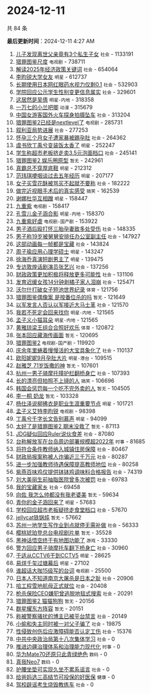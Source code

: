 # 2024-12-11

共 84 条


<!-- BEGIN -->

**最后更新时间**：2024-12-11 4:27 AM
1. [儿子发现离世父亲竟有3个私生子女](https://m.weibo.cn/search?containerid=100103type%3D1%26t%3D10%26q%3D%23%E5%84%BF%E5%AD%90%E5%8F%91%E7%8E%B0%E7%A6%BB%E4%B8%96%E7%88%B6%E4%BA%B2%E7%AB%9F%E6%9C%893%E4%B8%AA%E7%A7%81%E7%94%9F%E5%AD%90%E5%A5%B3%23&stream_entry_id=31&isnewpage=1&extparam=seat%3D1%26stream_entry_id%3D31%26flag%3D1%26filter_type%3Drealtimehot%26realpos%3D1%26c_type%3D31%26lcate%3D5001%26band_rank%3D1%26cate%3D5001%26dgr%3D0%26pos%3D0%26q%3D%2523%25E5%2584%25BF%25E5%25AD%2590%25E5%258F%2591%25E7%258E%25B0%25E7%25A6%25BB%25E4%25B8%2596%25E7%2588%25B6%25E4%25BA%25B2%25E7%25AB%259F%25E6%259C%25893%25E4%25B8%25AA%25E7%25A7%2581%25E7%2594%259F%25E5%25AD%2590%25E5%25A5%25B3%2523%26display_time%3D1733848398%26pre_seqid%3D17338483987390187659) `社会` - 1133191
2. [猎罪图鉴尺度](https://m.weibo.cn/search?containerid=100103type%3D1%26t%3D10%26q%3D%E7%8C%8E%E7%BD%AA%E5%9B%BE%E9%89%B4%E5%B0%BA%E5%BA%A6&stream_entry_id=31&isnewpage=1&extparam=seat%3D1%26stream_entry_id%3D31%26flag%3D2%26filter_type%3Drealtimehot%26realpos%3D2%26c_type%3D31%26lcate%3D5001%26band_rank%3D2%26cate%3D5001%26dgr%3D0%26pos%3D1%26q%3D%25E7%258C%258E%25E7%25BD%25AA%25E5%259B%25BE%25E9%2589%25B4%25E5%25B0%25BA%25E5%25BA%25A6%26display_time%3D1733848398%26pre_seqid%3D17338483987390187659) `电视剧` - 738711
3. [解读2025年经济政策关键词](https://m.weibo.cn/search?containerid=100103type%3D1%26t%3D10%26q%3D%23%E8%A7%A3%E8%AF%BB2025%E5%B9%B4%E7%BB%8F%E6%B5%8E%E6%94%BF%E7%AD%96%E5%85%B3%E9%94%AE%E8%AF%8D%23&stream_entry_id=31&isnewpage=1&extparam=seat%3D1%26stream_entry_id%3D31%26flag%3D0%26filter_type%3Drealtimehot%26realpos%3D3%26c_type%3D31%26lcate%3D5001%26band_rank%3D3%26cate%3D5001%26dgr%3D0%26pos%3D2%26q%3D%2523%25E8%25A7%25A3%25E8%25AF%25BB2025%25E5%25B9%25B4%25E7%25BB%258F%25E6%25B5%258E%25E6%2594%25BF%25E7%25AD%2596%25E5%2585%25B3%25E9%2594%25AE%25E8%25AF%258D%2523%26display_time%3D1733848398%26pre_seqid%3D17338483987390187659) `社会` - 654064
4. [李昀锐大学女友](https://m.weibo.cn/search?containerid=100103type%3D1%26t%3D10%26q%3D%23%E6%9D%8E%E6%98%80%E9%94%90%E5%A4%A7%E5%AD%A6%E5%A5%B3%E5%8F%8B%23&stream_entry_id=31&isnewpage=1&extparam=seat%3D1%26stream_entry_id%3D31%26flag%3D2%26filter_type%3Drealtimehot%26realpos%3D4%26c_type%3D31%26lcate%3D5001%26band_rank%3D4%26cate%3D5001%26dgr%3D0%26pos%3D3%26q%3D%2523%25E6%259D%258E%25E6%2598%2580%25E9%2594%2590%25E5%25A4%25A7%25E5%25AD%25A6%25E5%25A5%25B3%25E5%258F%258B%2523%26display_time%3D1733848398%26pre_seqid%3D17338483987390187659) `明星` - 612737
5. [长期使用日本网红眼药水视力仅剩0.1](https://m.weibo.cn/search?containerid=100103type%3D1%26t%3D10%26q%3D%23%E9%95%BF%E6%9C%9F%E4%BD%BF%E7%94%A8%E6%97%A5%E6%9C%AC%E7%BD%91%E7%BA%A2%E7%9C%BC%E8%8D%AF%E6%B0%B4%E8%A7%86%E5%8A%9B%E4%BB%85%E5%89%A90.1%23&stream_entry_id=31&isnewpage=1&extparam=seat%3D1%26stream_entry_id%3D31%26flag%3D0%26filter_type%3Drealtimehot%26realpos%3D5%26c_type%3D31%26lcate%3D5001%26band_rank%3D5%26cate%3D5001%26dgr%3D0%26pos%3D4%26q%3D%2523%25E9%2595%25BF%25E6%259C%259F%25E4%25BD%25BF%25E7%2594%25A8%25E6%2597%25A5%25E6%259C%25AC%25E7%25BD%2591%25E7%25BA%25A2%25E7%259C%25BC%25E8%258D%25AF%25E6%25B0%25B4%25E8%25A7%2586%25E5%258A%259B%25E4%25BB%2585%25E5%2589%25A90.1%2523%26display_time%3D1733848398%26pre_seqid%3D17338483987390187659) `社会` - 532903
6. [学院回应公示学生性别变更信息属实](https://m.weibo.cn/search?containerid=100103type%3D1%26t%3D10%26q%3D%23%E5%AD%A6%E9%99%A2%E5%9B%9E%E5%BA%94%E5%85%AC%E7%A4%BA%E5%AD%A6%E7%94%9F%E6%80%A7%E5%88%AB%E5%8F%98%E6%9B%B4%E4%BF%A1%E6%81%AF%E5%B1%9E%E5%AE%9E%23&stream_entry_id=31&isnewpage=1&extparam=seat%3D1%26stream_entry_id%3D31%26flag%3D1%26filter_type%3Drealtimehot%26realpos%3D6%26c_type%3D31%26lcate%3D5001%26band_rank%3D6%26cate%3D5001%26dgr%3D0%26pos%3D5%26q%3D%2523%25E5%25AD%25A6%25E9%2599%25A2%25E5%259B%259E%25E5%25BA%2594%25E5%2585%25AC%25E7%25A4%25BA%25E5%25AD%25A6%25E7%2594%259F%25E6%2580%25A7%25E5%2588%25AB%25E5%258F%2598%25E6%259B%25B4%25E4%25BF%25A1%25E6%2581%25AF%25E5%25B1%259E%25E5%25AE%259E%2523%26display_time%3D1733848398%26pre_seqid%3D17338483987390187659) `社会` - 329601
7. [这居然是吴倩](https://m.weibo.cn/search?containerid=100103type%3D1%26t%3D10%26q%3D%E8%BF%99%E5%B1%85%E7%84%B6%E6%98%AF%E5%90%B4%E5%80%A9&stream_entry_id=31&isnewpage=1&extparam=seat%3D1%26stream_entry_id%3D31%26flag%3D2%26filter_type%3Drealtimehot%26realpos%3D7%26c_type%3D31%26lcate%3D5001%26band_rank%3D7%26cate%3D5001%26dgr%3D0%26pos%3D6%26q%3D%25E8%25BF%2599%25E5%25B1%2585%25E7%2584%25B6%25E6%2598%25AF%25E5%2590%25B4%25E5%2580%25A9%26display_time%3D1733848398%26pre_seqid%3D17338483987390187659) `明星-内地` - 318358
8. [一万七的小兰吧唧](https://m.weibo.cn/search?containerid=100103type%3D1%26t%3D10%26q%3D%E4%B8%80%E4%B8%87%E4%B8%83%E7%9A%84%E5%B0%8F%E5%85%B0%E5%90%A7%E5%94%A7&stream_entry_id=31&isnewpage=1&extparam=seat%3D1%26stream_entry_id%3D31%26flag%3D0%26filter_type%3Drealtimehot%26realpos%3D8%26c_type%3D31%26lcate%3D5001%26band_rank%3D8%26cate%3D5001%26dgr%3D0%26pos%3D7%26q%3D%25E4%25B8%2580%25E4%25B8%2587%25E4%25B8%2583%25E7%259A%2584%25E5%25B0%258F%25E5%2585%25B0%25E5%2590%25A7%25E5%2594%25A7%26display_time%3D1733848398%26pre_seqid%3D17338483987390187659) `动漫` - 315679
9. [中国女游客国外火车探身拍摄坠车](https://m.weibo.cn/search?containerid=100103type%3D1%26t%3D10%26q%3D%23%E4%B8%AD%E5%9B%BD%E5%A5%B3%E6%B8%B8%E5%AE%A2%E5%9B%BD%E5%A4%96%E7%81%AB%E8%BD%A6%E6%8E%A2%E8%BA%AB%E6%8B%8D%E6%91%84%E5%9D%A0%E8%BD%A6%23&stream_entry_id=31&isnewpage=1&extparam=seat%3D1%26stream_entry_id%3D31%26flag%3D1%26filter_type%3Drealtimehot%26realpos%3D12%26c_type%3D31%26lcate%3D5001%26band_rank%3D12%26cate%3D5001%26dgr%3D0%26pos%3D11%26q%3D%2523%25E4%25B8%25AD%25E5%259B%25BD%25E5%25A5%25B3%25E6%25B8%25B8%25E5%25AE%25A2%25E5%259B%25BD%25E5%25A4%2596%25E7%2581%25AB%25E8%25BD%25A6%25E6%258E%25A2%25E8%25BA%25AB%25E6%258B%258D%25E6%2591%2584%25E5%259D%25A0%25E8%25BD%25A6%2523%26display_time%3D1733848398%26pre_seqid%3D17338483987390187659) `社会` - 313204
10. [猎罪图鉴2已经是nextlevel了](https://m.weibo.cn/search?containerid=100103type%3D1%26t%3D10%26q%3D%23%E7%8C%8E%E7%BD%AA%E5%9B%BE%E9%89%B42%E5%B7%B2%E7%BB%8F%E6%98%AFnextlevel%E4%BA%86%23&stream_entry_id=31&isnewpage=1&extparam=seat%3D1%26stream_entry_id%3D31%26flag%3D0%26filter_type%3Drealtimehot%26realpos%3D9%26c_type%3D31%26lcate%3D5001%26band_rank%3D9%26cate%3D5001%26dgr%3D0%26pos%3D8%26q%3D%2523%25E7%258C%258E%25E7%25BD%25AA%25E5%259B%25BE%25E9%2589%25B42%25E5%25B7%25B2%25E7%25BB%258F%25E6%2598%25AFnextlevel%25E4%25BA%2586%2523%26display_time%3D1733848398%26pre_seqid%3D17338483987390187659) `电视剧` - 285731
11. [叙利亚局势进展](https://m.weibo.cn/search?containerid=100103type%3D1%26t%3D10%26q%3D%23%E5%8F%99%E5%88%A9%E4%BA%9A%E5%B1%80%E5%8A%BF%E8%BF%9B%E5%B1%95%23&stream_entry_id=31&isnewpage=1&extparam=seat%3D1%26stream_entry_id%3D31%26flag%3D0%26filter_type%3Drealtimehot%26realpos%3D10%26c_type%3D31%26lcate%3D5001%26band_rank%3D10%26cate%3D5001%26dgr%3D0%26pos%3D9%26q%3D%2523%25E5%258F%2599%25E5%2588%25A9%25E4%25BA%259A%25E5%25B1%2580%25E5%258A%25BF%25E8%25BF%259B%25E5%25B1%2595%2523%26display_time%3D1733848398%26pre_seqid%3D17338483987390187659) `社会` - 277253
12. [怀孕三个月女子遭家暴被踢孕肚](https://m.weibo.cn/search?containerid=100103type%3D1%26t%3D10%26q%3D%23%E6%80%80%E5%AD%95%E4%B8%89%E4%B8%AA%E6%9C%88%E5%A5%B3%E5%AD%90%E9%81%AD%E5%AE%B6%E6%9A%B4%E8%A2%AB%E8%B8%A2%E5%AD%95%E8%82%9A%23&stream_entry_id=31&isnewpage=1&extparam=seat%3D1%26stream_entry_id%3D31%26flag%3D2%26filter_type%3Drealtimehot%26realpos%3D11%26c_type%3D31%26lcate%3D5001%26band_rank%3D11%26cate%3D5001%26dgr%3D0%26pos%3D10%26q%3D%2523%25E6%2580%2580%25E5%25AD%2595%25E4%25B8%2589%25E4%25B8%25AA%25E6%259C%2588%25E5%25A5%25B3%25E5%25AD%2590%25E9%2581%25AD%25E5%25AE%25B6%25E6%259A%25B4%25E8%25A2%25AB%25E8%25B8%25A2%25E5%25AD%2595%25E8%2582%259A%2523%26display_time%3D1733848398%26pre_seqid%3D17338483987390187659) `社会` - 264362
13. [虞书欣丁禹兮变装饭太香了](https://m.weibo.cn/search?containerid=100103type%3D1%26t%3D10%26q%3D%E8%99%9E%E4%B9%A6%E6%AC%A3%E4%B8%81%E7%A6%B9%E5%85%AE%E5%8F%98%E8%A3%85%E9%A5%AD%E5%A4%AA%E9%A6%99%E4%BA%86&stream_entry_id=31&isnewpage=1&extparam=seat%3D1%26stream_entry_id%3D31%26flag%3D1%26filter_type%3Drealtimehot%26realpos%3D13%26c_type%3D31%26lcate%3D5001%26band_rank%3D13%26cate%3D5001%26dgr%3D0%26pos%3D12%26q%3D%25E8%2599%259E%25E4%25B9%25A6%25E6%25AC%25A3%25E4%25B8%2581%25E7%25A6%25B9%25E5%2585%25AE%25E5%258F%2598%25E8%25A3%2585%25E9%25A5%25AD%25E5%25A4%25AA%25E9%25A6%2599%25E4%25BA%2586%26display_time%3D1733848398%26pre_seqid%3D17338483987390187659) `明星` - 252247
14. [学生称超市老板挤走卖3.5元泡面档口](https://m.weibo.cn/search?containerid=100103type%3D1%26t%3D10%26q%3D%23%E5%AD%A6%E7%94%9F%E7%A7%B0%E8%B6%85%E5%B8%82%E8%80%81%E6%9D%BF%E6%8C%A4%E8%B5%B0%E5%8D%963.5%E5%85%83%E6%B3%A1%E9%9D%A2%E6%A1%A3%E5%8F%A3%23&stream_entry_id=31&isnewpage=1&extparam=seat%3D1%26stream_entry_id%3D31%26flag%3D1%26filter_type%3Drealtimehot%26realpos%3D17%26c_type%3D31%26lcate%3D5001%26band_rank%3D17%26cate%3D5001%26dgr%3D0%26pos%3D16%26q%3D%2523%25E5%25AD%25A6%25E7%2594%259F%25E7%25A7%25B0%25E8%25B6%2585%25E5%25B8%2582%25E8%2580%2581%25E6%259D%25BF%25E6%258C%25A4%25E8%25B5%25B0%25E5%258D%25963.5%25E5%2585%2583%25E6%25B3%25A1%25E9%259D%25A2%25E6%25A1%25A3%25E5%258F%25A3%2523%26display_time%3D1733848398%26pre_seqid%3D17338483987390187659) `社会` - 245141
15. [猎罪图鉴2 娱乐圈原型](https://m.weibo.cn/search?containerid=100103type%3D1%26t%3D10%26q%3D%E7%8C%8E%E7%BD%AA%E5%9B%BE%E9%89%B42+%E5%A8%B1%E4%B9%90%E5%9C%88%E5%8E%9F%E5%9E%8B&stream_entry_id=31&isnewpage=1&extparam=seat%3D1%26stream_entry_id%3D31%26flag%3D0%26filter_type%3Drealtimehot%26realpos%3D14%26c_type%3D31%26lcate%3D5001%26band_rank%3D14%26cate%3D5001%26dgr%3D0%26pos%3D13%26q%3D%25E7%258C%258E%25E7%25BD%25AA%25E5%259B%25BE%25E9%2589%25B42%2520%25E5%25A8%25B1%25E4%25B9%2590%25E5%259C%2588%25E5%258E%259F%25E5%259E%258B%26display_time%3D1733848398%26pre_seqid%3D17338483987390187659) `暂无` - 242961
16. [真霸总不穿厚底鞋](https://m.weibo.cn/search?containerid=100103type%3D1%26t%3D10%26q%3D%E7%9C%9F%E9%9C%B8%E6%80%BB%E4%B8%8D%E7%A9%BF%E5%8E%9A%E5%BA%95%E9%9E%8B&stream_entry_id=31&isnewpage=1&extparam=seat%3D1%26stream_entry_id%3D31%26flag%3D1%26filter_type%3Drealtimehot%26realpos%3D19%26c_type%3D31%26lcate%3D5001%26band_rank%3D19%26cate%3D5001%26dgr%3D0%26pos%3D18%26q%3D%25E7%259C%259F%25E9%259C%25B8%25E6%2580%25BB%25E4%25B8%258D%25E7%25A9%25BF%25E5%258E%259A%25E5%25BA%2595%25E9%259E%258B%26display_time%3D1733848398%26pre_seqid%3D17338483987390187659) `明星` - 212312
17. [范玮琪哽咽谈过去五年经历](https://m.weibo.cn/search?containerid=100103type%3D1%26t%3D10%26q%3D%23%E8%8C%83%E7%8E%AE%E7%90%AA%E5%93%BD%E5%92%BD%E8%B0%88%E8%BF%87%E5%8E%BB%E4%BA%94%E5%B9%B4%E7%BB%8F%E5%8E%86%23&stream_entry_id=31&isnewpage=1&extparam=seat%3D1%26stream_entry_id%3D31%26flag%3D0%26filter_type%3Drealtimehot%26realpos%3D15%26c_type%3D31%26lcate%3D5001%26band_rank%3D15%26cate%3D5001%26dgr%3D0%26pos%3D14%26q%3D%2523%25E8%258C%2583%25E7%258E%25AE%25E7%2590%25AA%25E5%2593%25BD%25E5%2592%25BD%25E8%25B0%2588%25E8%25BF%2587%25E5%258E%25BB%25E4%25BA%2594%25E5%25B9%25B4%25E7%25BB%258F%25E5%258E%2586%2523%26display_time%3D1733848398%26pre_seqid%3D17338483987390187659) `明星` - 207177
18. [女子买雪花酥被骂买不起就不要称](https://m.weibo.cn/search?containerid=100103type%3D1%26t%3D10%26q%3D%23%E5%A5%B3%E5%AD%90%E4%B9%B0%E9%9B%AA%E8%8A%B1%E9%85%A5%E8%A2%AB%E9%AA%82%E4%B9%B0%E4%B8%8D%E8%B5%B7%E5%B0%B1%E4%B8%8D%E8%A6%81%E7%A7%B0%23&stream_entry_id=31&isnewpage=1&extparam=seat%3D1%26stream_entry_id%3D31%26flag%3D0%26filter_type%3Drealtimehot%26realpos%3D16%26c_type%3D31%26lcate%3D5001%26band_rank%3D16%26cate%3D5001%26dgr%3D0%26pos%3D15%26q%3D%2523%25E5%25A5%25B3%25E5%25AD%2590%25E4%25B9%25B0%25E9%259B%25AA%25E8%258A%25B1%25E9%2585%25A5%25E8%25A2%25AB%25E9%25AA%2582%25E4%25B9%25B0%25E4%25B8%258D%25E8%25B5%25B7%25E5%25B0%25B1%25E4%25B8%258D%25E8%25A6%2581%25E7%25A7%25B0%2523%26display_time%3D1733848398%26pre_seqid%3D17338483987390187659) `社会` - 182222
19. [做完近视眼手术后的真实感受](https://m.weibo.cn/search?containerid=100103type%3D1%26t%3D10%26q%3D%23%E5%81%9A%E5%AE%8C%E8%BF%91%E8%A7%86%E7%9C%BC%E6%89%8B%E6%9C%AF%E5%90%8E%E7%9A%84%E7%9C%9F%E5%AE%9E%E6%84%9F%E5%8F%97%23&stream_entry_id=31&isnewpage=1&extparam=seat%3D1%26stream_entry_id%3D31%26flag%3D0%26filter_type%3Drealtimehot%26realpos%3D18%26c_type%3D31%26lcate%3D5001%26band_rank%3D18%26cate%3D5001%26dgr%3D0%26pos%3D17%26q%3D%2523%25E5%2581%259A%25E5%25AE%258C%25E8%25BF%2591%25E8%25A7%2586%25E7%259C%25BC%25E6%2589%258B%25E6%259C%25AF%25E5%2590%258E%25E7%259A%2584%25E7%259C%259F%25E5%25AE%259E%25E6%2584%259F%25E5%258F%2597%2523%26display_time%3D1733848398%26pre_seqid%3D17338483987390187659) `搞笑` - 162539
20. [谢娜杜华互相蹭](https://m.weibo.cn/search?containerid=100103type%3D1%26t%3D10%26q%3D%23%E8%B0%A2%E5%A8%9C%E6%9D%9C%E5%8D%8E%E4%BA%92%E7%9B%B8%E8%B9%AD%23&stream_entry_id=31&isnewpage=1&extparam=seat%3D1%26stream_entry_id%3D31%26flag%3D1%26filter_type%3Drealtimehot%26realpos%3D20%26c_type%3D31%26lcate%3D5001%26band_rank%3D20%26cate%3D5001%26dgr%3D0%26pos%3D19%26q%3D%2523%25E8%25B0%25A2%25E5%25A8%259C%25E6%259D%259C%25E5%258D%258E%25E4%25BA%2592%25E7%259B%25B8%25E8%25B9%25AD%2523%26display_time%3D1733848398%26pre_seqid%3D17338483987390187659) `明星` - 158447
21. [九重紫](https://m.weibo.cn/search?containerid=100103type%3D1%26t%3D10%26q%3D%E4%B9%9D%E9%87%8D%E7%B4%AB&stream_entry_id=31&isnewpage=1&extparam=seat%3D1%26stream_entry_id%3D31%26flag%3D0%26filter_type%3Drealtimehot%26realpos%3D21%26c_type%3D31%26lcate%3D5001%26band_rank%3D21%26cate%3D5001%26dgr%3D0%26pos%3D20%26q%3D%25E4%25B9%259D%25E9%2587%258D%25E7%25B4%25AB%26display_time%3D1733848398%26pre_seqid%3D17338483987390187659) `电视剧` - 158417
22. [孔雪儿金子涵合影](https://m.weibo.cn/search?containerid=100103type%3D1%26t%3D10%26q%3D%23%E5%AD%94%E9%9B%AA%E5%84%BF%E9%87%91%E5%AD%90%E6%B6%B5%E5%90%88%E5%BD%B1%23&stream_entry_id=31&isnewpage=1&extparam=seat%3D1%26stream_entry_id%3D31%26flag%3D0%26filter_type%3Drealtimehot%26realpos%3D22%26c_type%3D31%26lcate%3D5001%26band_rank%3D22%26cate%3D5001%26dgr%3D0%26pos%3D21%26q%3D%2523%25E5%25AD%2594%25E9%259B%25AA%25E5%2584%25BF%25E9%2587%2591%25E5%25AD%2590%25E6%25B6%25B5%25E5%2590%2588%25E5%25BD%25B1%2523%26display_time%3D1733848398%26pre_seqid%3D17338483987390187659) `明星-内地` - 158370
23. [九重紫好虐](https://m.weibo.cn/search?containerid=100103type%3D1%26t%3D10%26q%3D%23%E4%B9%9D%E9%87%8D%E7%B4%AB%E5%A5%BD%E8%99%90%23&stream_entry_id=31&isnewpage=1&extparam=seat%3D1%26stream_entry_id%3D31%26flag%3D1%26filter_type%3Drealtimehot%26realpos%3D23%26c_type%3D31%26lcate%3D5001%26band_rank%3D23%26cate%3D5001%26dgr%3D0%26pos%3D22%26q%3D%2523%25E4%25B9%259D%25E9%2587%258D%25E7%25B4%25AB%25E5%25A5%25BD%25E8%2599%2590%2523%26display_time%3D1733848398%26pre_seqid%3D17338483987390187659) `电视剧-国产剧` - 153922
24. [男子酒后殴打怀三胎孕妻致多处受伤](https://m.weibo.cn/search?containerid=100103type%3D1%26t%3D10%26q%3D%23%E7%94%B7%E5%AD%90%E9%85%92%E5%90%8E%E6%AE%B4%E6%89%93%E6%80%80%E4%B8%89%E8%83%8E%E5%AD%95%E5%A6%BB%E8%87%B4%E5%A4%9A%E5%A4%84%E5%8F%97%E4%BC%A4%23&stream_entry_id=31&isnewpage=1&extparam=seat%3D1%26flag%3D1%26pos%3D11%26filter_type%3Drealtimehot%26c_type%3D31%26cate%3D5001%26band_rank%3D10%26lcate%3D5001%26stream_entry_id%3D31%26q%3D%2523%25E7%2594%25B7%25E5%25AD%2590%25E9%2585%2592%25E5%2590%258E%25E6%25AE%25B4%25E6%2589%2593%25E6%2580%2580%25E4%25B8%2589%25E8%2583%258E%25E5%25AD%2595%25E5%25A6%25BB%25E8%2587%25B4%25E5%25A4%259A%25E5%25A4%2584%25E5%258F%2597%25E4%25BC%25A4%2523%26dgr%3D0%26realpos%3D10%26display_time%3D1733851395%26pre_seqid%3D17338513949890313148418) `社会` - 148335
25. [男子称19岁被舅舅安排任办公室副主任](https://m.weibo.cn/search?containerid=100103type%3D1%26t%3D10%26q%3D%23%E7%94%B7%E5%AD%90%E7%A7%B019%E5%B2%81%E8%A2%AB%E8%88%85%E8%88%85%E5%AE%89%E6%8E%92%E4%BB%BB%E5%8A%9E%E5%85%AC%E5%AE%A4%E5%89%AF%E4%B8%BB%E4%BB%BB%23&stream_entry_id=31&isnewpage=1&extparam=seat%3D1%26stream_entry_id%3D31%26flag%3D0%26filter_type%3Drealtimehot%26realpos%3D24%26c_type%3D31%26lcate%3D5001%26band_rank%3D24%26cate%3D5001%26dgr%3D0%26pos%3D23%26q%3D%2523%25E7%2594%25B7%25E5%25AD%2590%25E7%25A7%25B019%25E5%25B2%2581%25E8%25A2%25AB%25E8%2588%2585%25E8%2588%2585%25E5%25AE%2589%25E6%258E%2592%25E4%25BB%25BB%25E5%258A%259E%25E5%2585%25AC%25E5%25AE%25A4%25E5%2589%25AF%25E4%25B8%25BB%25E4%25BB%25BB%2523%26display_time%3D1733848398%26pre_seqid%3D17338483987390187659) `社会` - 147927
26. [这部动画每一帧都是宝藏](https://m.weibo.cn/search?containerid=100103type%3D1%26t%3D10%26q%3D%23%E8%BF%99%E9%83%A8%E5%8A%A8%E7%94%BB%E6%AF%8F%E4%B8%80%E5%B8%A7%E9%83%BD%E6%98%AF%E5%AE%9D%E8%97%8F%23&stream_entry_id=31&isnewpage=1&extparam=seat%3D1%26stream_entry_id%3D31%26flag%3D0%26filter_type%3Drealtimehot%26realpos%3D25%26c_type%3D31%26lcate%3D5001%26band_rank%3D25%26cate%3D5001%26dgr%3D0%26pos%3D24%26q%3D%2523%25E8%25BF%2599%25E9%2583%25A8%25E5%258A%25A8%25E7%2594%25BB%25E6%25AF%258F%25E4%25B8%2580%25E5%25B8%25A7%25E9%2583%25BD%25E6%2598%25AF%25E5%25AE%259D%25E8%2597%258F%2523%26display_time%3D1733848398%26pre_seqid%3D17338483987390187659) `社会` - 143824
27. [周子瑜应用心理学硕士](https://m.weibo.cn/search?containerid=100103type%3D1%26t%3D10%26q%3D%23%E5%91%A8%E5%AD%90%E7%91%9C%E5%BA%94%E7%94%A8%E5%BF%83%E7%90%86%E5%AD%A6%E7%A1%95%E5%A3%AB%23&stream_entry_id=31&isnewpage=1&extparam=seat%3D1%26stream_entry_id%3D31%26flag%3D0%26filter_type%3Drealtimehot%26realpos%3D26%26c_type%3D31%26lcate%3D5001%26band_rank%3D26%26cate%3D5001%26dgr%3D0%26pos%3D25%26q%3D%2523%25E5%2591%25A8%25E5%25AD%2590%25E7%2591%259C%25E5%25BA%2594%25E7%2594%25A8%25E5%25BF%2583%25E7%2590%2586%25E5%25AD%25A6%25E7%25A1%2595%25E5%25A3%25AB%2523%26display_time%3D1733848398%26pre_seqid%3D17338483987390187659) `明星` - 143247
28. [徐海乔真演短剧男主了](https://m.weibo.cn/search?containerid=100103type%3D1%26t%3D10%26q%3D%23%E5%BE%90%E6%B5%B7%E4%B9%94%E7%9C%9F%E6%BC%94%E7%9F%AD%E5%89%A7%E7%94%B7%E4%B8%BB%E4%BA%86%23&stream_entry_id=31&isnewpage=1&extparam=seat%3D1%26stream_entry_id%3D31%26flag%3D0%26filter_type%3Drealtimehot%26realpos%3D27%26c_type%3D31%26lcate%3D5001%26band_rank%3D27%26cate%3D5001%26dgr%3D0%26pos%3D26%26q%3D%2523%25E5%25BE%2590%25E6%25B5%25B7%25E4%25B9%2594%25E7%259C%259F%25E6%25BC%2594%25E7%259F%25AD%25E5%2589%25A7%25E7%2594%25B7%25E4%25B8%25BB%25E4%25BA%2586%2523%26display_time%3D1733848398%26pre_seqid%3D17338483987390187659) `明星` - 139475
29. [专访敦煌话剧演员张艺兴](https://m.weibo.cn/search?containerid=100103type%3D1%26t%3D10%26q%3D%23%E4%B8%93%E8%AE%BF%E6%95%A6%E7%85%8C%E8%AF%9D%E5%89%A7%E6%BC%94%E5%91%98%E5%BC%A0%E8%89%BA%E5%85%B4%23&stream_entry_id=31&isnewpage=1&extparam=seat%3D1%26stream_entry_id%3D31%26flag%3D0%26filter_type%3Drealtimehot%26realpos%3D28%26c_type%3D31%26lcate%3D5001%26band_rank%3D28%26cate%3D5001%26dgr%3D0%26pos%3D27%26q%3D%2523%25E4%25B8%2593%25E8%25AE%25BF%25E6%2595%25A6%25E7%2585%258C%25E8%25AF%259D%25E5%2589%25A7%25E6%25BC%2594%25E5%2591%2598%25E5%25BC%25A0%25E8%2589%25BA%25E5%2585%25B4%2523%26display_time%3D1733848398%26pre_seqid%3D17338483987390187659) `社会` - 137256
30. [财政政策更加积极将释放更多可能性](https://m.weibo.cn/search?containerid=100103type%3D1%26t%3D10%26q%3D%23%E8%B4%A2%E6%94%BF%E6%94%BF%E7%AD%96%E6%9B%B4%E5%8A%A0%E7%A7%AF%E6%9E%81%E5%B0%86%E9%87%8A%E6%94%BE%E6%9B%B4%E5%A4%9A%E5%8F%AF%E8%83%BD%E6%80%A7%23&stream_entry_id=31&isnewpage=1&extparam=seat%3D1%26cate%3D5001%26band_rank%3D3%26flag%3D0%26realpos%3D3%26lcate%3D5001%26stream_entry_id%3D31%26filter_type%3Drealtimehot%26q%3D%2523%25E8%25B4%25A2%25E6%2594%25BF%25E6%2594%25BF%25E7%25AD%2596%25E6%259B%25B4%25E5%258A%25A0%25E7%25A7%25AF%25E6%259E%2581%25E5%25B0%2586%25E9%2587%258A%25E6%2594%25BE%25E6%259B%25B4%25E5%25A4%259A%25E5%258F%25AF%25E8%2583%25BD%25E6%2580%25A7%2523%26c_type%3D31%26dgr%3D0%26pos%3D2%26display_time%3D1733855753%26pre_seqid%3D173385575366903129533116) `社会` - 131106
31. [发育迟缓女孩14分钟剥橘子家人泪崩](https://m.weibo.cn/search?containerid=100103type%3D1%26t%3D10%26q%3D%23%E5%8F%91%E8%82%B2%E8%BF%9F%E7%BC%93%E5%A5%B3%E5%AD%A914%E5%88%86%E9%92%9F%E5%89%A5%E6%A9%98%E5%AD%90%E5%AE%B6%E4%BA%BA%E6%B3%AA%E5%B4%A9%23&stream_entry_id=31&isnewpage=1&extparam=seat%3D1%26stream_entry_id%3D31%26flag%3D0%26filter_type%3Drealtimehot%26realpos%3D29%26c_type%3D31%26lcate%3D5001%26band_rank%3D29%26cate%3D5001%26dgr%3D0%26pos%3D28%26q%3D%2523%25E5%258F%2591%25E8%2582%25B2%25E8%25BF%259F%25E7%25BC%2593%25E5%25A5%25B3%25E5%25AD%25A914%25E5%2588%2586%25E9%2592%259F%25E5%2589%25A5%25E6%25A9%2598%25E5%25AD%2590%25E5%25AE%25B6%25E4%25BA%25BA%25E6%25B3%25AA%25E5%25B4%25A9%2523%26display_time%3D1733848398%26pre_seqid%3D17338483987390187659) `社会` - 125471
32. [沃尔什打破女子短池世界纪录](https://m.weibo.cn/search?containerid=100103type%3D1%26t%3D10%26q%3D%23%E6%B2%83%E5%B0%94%E4%BB%80%E6%89%93%E7%A0%B4%E5%A5%B3%E5%AD%90%E7%9F%AD%E6%B1%A0%E4%B8%96%E7%95%8C%E7%BA%AA%E5%BD%95%23&stream_entry_id=31&isnewpage=1&extparam=seat%3D1%26stream_entry_id%3D31%26flag%3D1%26filter_type%3Drealtimehot%26realpos%3D30%26c_type%3D31%26lcate%3D5001%26band_rank%3D30%26cate%3D5001%26dgr%3D0%26pos%3D29%26q%3D%2523%25E6%25B2%2583%25E5%25B0%2594%25E4%25BB%2580%25E6%2589%2593%25E7%25A0%25B4%25E5%25A5%25B3%25E5%25AD%2590%25E7%259F%25AD%25E6%25B1%25A0%25E4%25B8%2596%25E7%2595%258C%25E7%25BA%25AA%25E5%25BD%2595%2523%26display_time%3D1733848398%26pre_seqid%3D17338483987390187659) `体育` - 121756
33. [猎罪图鉴偶像案 是按番位杀的吗](https://m.weibo.cn/search?containerid=100103type%3D1%26t%3D10%26q%3D%E7%8C%8E%E7%BD%AA%E5%9B%BE%E9%89%B4%E5%81%B6%E5%83%8F%E6%A1%88+%E6%98%AF%E6%8C%89%E7%95%AA%E4%BD%8D%E6%9D%80%E7%9A%84%E5%90%97&stream_entry_id=31&isnewpage=1&extparam=seat%3D1%26stream_entry_id%3D31%26flag%3D0%26filter_type%3Drealtimehot%26realpos%3D31%26c_type%3D31%26lcate%3D5001%26band_rank%3D31%26cate%3D5001%26dgr%3D0%26pos%3D30%26q%3D%25E7%258C%258E%25E7%25BD%25AA%25E5%259B%25BE%25E9%2589%25B4%25E5%2581%25B6%25E5%2583%258F%25E6%25A1%2588%2520%25E6%2598%25AF%25E6%258C%2589%25E7%2595%25AA%25E4%25BD%258D%25E6%259D%2580%25E7%259A%2584%25E5%2590%2597%26display_time%3D1733848398%26pre_seqid%3D17338483987390187659) `暂无` - 121649
34. [以军发言人否认以军接近大马士革](https://m.weibo.cn/search?containerid=100103type%3D1%26t%3D10%26q%3D%23%E4%BB%A5%E5%86%9B%E5%8F%91%E8%A8%80%E4%BA%BA%E5%90%A6%E8%AE%A4%E4%BB%A5%E5%86%9B%E6%8E%A5%E8%BF%91%E5%A4%A7%E9%A9%AC%E5%A3%AB%E9%9D%A9%23&stream_entry_id=31&isnewpage=1&extparam=seat%3D1%26stream_entry_id%3D31%26flag%3D0%26filter_type%3Drealtimehot%26realpos%3D39%26c_type%3D31%26lcate%3D5001%26band_rank%3D39%26cate%3D5001%26dgr%3D0%26pos%3D38%26q%3D%2523%25E4%25BB%25A5%25E5%2586%259B%25E5%258F%2591%25E8%25A8%2580%25E4%25BA%25BA%25E5%2590%25A6%25E8%25AE%25A4%25E4%25BB%25A5%25E5%2586%259B%25E6%258E%25A5%25E8%25BF%2591%25E5%25A4%25A7%25E9%25A9%25AC%25E5%25A3%25AB%25E9%259D%25A9%2523%26display_time%3D1733848398%26pre_seqid%3D17338483987390187659) `社会` - 121570
35. [我若不死定会回来找你](https://m.weibo.cn/search?containerid=100103type%3D1%26t%3D10%26q%3D%23%E6%88%91%E8%8B%A5%E4%B8%8D%E6%AD%BB%E5%AE%9A%E4%BC%9A%E5%9B%9E%E6%9D%A5%E6%89%BE%E4%BD%A0%23&stream_entry_id=31&isnewpage=1&extparam=seat%3D1%26flag%3D1%26pos%3D20%26filter_type%3Drealtimehot%26c_type%3D31%26cate%3D5001%26band_rank%3D19%26lcate%3D5001%26stream_entry_id%3D31%26q%3D%2523%25E6%2588%2591%25E8%258B%25A5%25E4%25B8%258D%25E6%25AD%25BB%25E5%25AE%259A%25E4%25BC%259A%25E5%259B%259E%25E6%259D%25A5%25E6%2589%25BE%25E4%25BD%25A0%2523%26dgr%3D0%26realpos%3D19%26display_time%3D1733851395%26pre_seqid%3D17338513949890313148418) `明星-内地` - 121565
36. [孟子义小猫耳朵](https://m.weibo.cn/search?containerid=100103type%3D1%26t%3D10%26q%3D%23%E5%AD%9F%E5%AD%90%E4%B9%89%E5%B0%8F%E7%8C%AB%E8%80%B3%E6%9C%B5%23&stream_entry_id=31&isnewpage=1&extparam=seat%3D1%26flag%3D1%26pos%3D21%26filter_type%3Drealtimehot%26c_type%3D31%26cate%3D5001%26band_rank%3D20%26lcate%3D5001%26stream_entry_id%3D31%26q%3D%2523%25E5%25AD%259F%25E5%25AD%2590%25E4%25B9%2589%25E5%25B0%258F%25E7%258C%25AB%25E8%2580%25B3%25E6%259C%25B5%2523%26dgr%3D0%26realpos%3D20%26display_time%3D1733851395%26pre_seqid%3D17338513949890313148418) `明星-内地` - 121565
37. [黄雅琼梁王组合合照好欢乐](https://m.weibo.cn/search?containerid=100103type%3D1%26t%3D10%26q%3D%23%E9%BB%84%E9%9B%85%E7%90%BC%E6%A2%81%E7%8E%8B%E7%BB%84%E5%90%88%E5%90%88%E7%85%A7%E5%A5%BD%E6%AC%A2%E4%B9%90%23&stream_entry_id=31&isnewpage=1&extparam=seat%3D1%26stream_entry_id%3D31%26flag%3D1%26filter_type%3Drealtimehot%26realpos%3D32%26c_type%3D31%26lcate%3D5001%26band_rank%3D32%26cate%3D5001%26dgr%3D0%26pos%3D31%26q%3D%2523%25E9%25BB%2584%25E9%259B%2585%25E7%2590%25BC%25E6%25A2%2581%25E7%258E%258B%25E7%25BB%2584%25E5%2590%2588%25E5%2590%2588%25E7%2585%25A7%25E5%25A5%25BD%25E6%25AC%25A2%25E4%25B9%2590%2523%26display_time%3D1733848398%26pre_seqid%3D17338483987390187659) `体育` - 120872
38. [张本回应藏海传画面](https://m.weibo.cn/search?containerid=100103type%3D1%26t%3D10%26q%3D%E5%BC%A0%E6%9C%AC%E5%9B%9E%E5%BA%94%E8%97%8F%E6%B5%B7%E4%BC%A0%E7%94%BB%E9%9D%A2&stream_entry_id=31&isnewpage=1&extparam=seat%3D1%26stream_entry_id%3D31%26flag%3D0%26filter_type%3Drealtimehot%26realpos%3D33%26c_type%3D31%26lcate%3D5001%26band_rank%3D33%26cate%3D5001%26dgr%3D0%26pos%3D32%26q%3D%25E5%25BC%25A0%25E6%259C%25AC%25E5%259B%259E%25E5%25BA%2594%25E8%2597%258F%25E6%25B5%25B7%25E4%25BC%25A0%25E7%2594%25BB%25E9%259D%25A2%26display_time%3D1733848398%26pre_seqid%3D17338483987390187659) `暂无` - 120695
39. [猎罪图鉴2](https://m.weibo.cn/search?containerid=100103type%3D1%26t%3D10%26q%3D%E7%8C%8E%E7%BD%AA%E5%9B%BE%E9%89%B42&stream_entry_id=31&isnewpage=1&extparam=seat%3D1%26stream_entry_id%3D31%26flag%3D0%26filter_type%3Drealtimehot%26realpos%3D34%26c_type%3D31%26lcate%3D5001%26band_rank%3D34%26cate%3D5001%26dgr%3D0%26pos%3D33%26q%3D%25E7%258C%258E%25E7%25BD%25AA%25E5%259B%25BE%25E9%2589%25B42%26display_time%3D1733848398%26pre_seqid%3D17338483987390187659) `电视剧-国产剧` - 119920
40. [庆余年里蜷着慢慢活的大宝具象化了](https://m.weibo.cn/search?containerid=100103type%3D1%26t%3D10%26q%3D%23%E5%BA%86%E4%BD%99%E5%B9%B4%E9%87%8C%E8%9C%B7%E7%9D%80%E6%85%A2%E6%85%A2%E6%B4%BB%E7%9A%84%E5%A4%A7%E5%AE%9D%E5%85%B7%E8%B1%A1%E5%8C%96%E4%BA%86%23&stream_entry_id=31&isnewpage=1&extparam=seat%3D1%26stream_entry_id%3D31%26flag%3D1%26filter_type%3Drealtimehot%26realpos%3D35%26c_type%3D31%26lcate%3D5001%26band_rank%3D35%26cate%3D5001%26dgr%3D0%26pos%3D34%26q%3D%2523%25E5%25BA%2586%25E4%25BD%2599%25E5%25B9%25B4%25E9%2587%258C%25E8%259C%25B7%25E7%259D%2580%25E6%2585%25A2%25E6%2585%25A2%25E6%25B4%25BB%25E7%259A%2584%25E5%25A4%25A7%25E5%25AE%259D%25E5%2585%25B7%25E8%25B1%25A1%25E5%258C%2596%25E4%25BA%2586%2523%26display_time%3D1733848398%26pre_seqid%3D17338483987390187659) `社会` - 110137
41. [欧阳妮妮9月孕肚大片](https://m.weibo.cn/search?containerid=100103type%3D1%26t%3D10%26q%3D%23%E6%AC%A7%E9%98%B3%E5%A6%AE%E5%A6%AE9%E6%9C%88%E5%AD%95%E8%82%9A%E5%A4%A7%E7%89%87%23&stream_entry_id=31&isnewpage=1&extparam=seat%3D1%26stream_entry_id%3D31%26flag%3D1%26filter_type%3Drealtimehot%26realpos%3D36%26c_type%3D31%26lcate%3D5001%26band_rank%3D36%26cate%3D5001%26dgr%3D0%26pos%3D35%26q%3D%2523%25E6%25AC%25A7%25E9%2598%25B3%25E5%25A6%25AE%25E5%25A6%25AE9%25E6%259C%2588%25E5%25AD%2595%25E8%2582%259A%25E5%25A4%25A7%25E7%2589%2587%2523%26display_time%3D1733848398%26pre_seqid%3D17338483987390187659) `明星-港台` - 109515
42. [赵雅芝 71岁饭撒的神](https://m.weibo.cn/search?containerid=100103type%3D1%26t%3D10%26q%3D%E8%B5%B5%E9%9B%85%E8%8A%9D+71%E5%B2%81%E9%A5%AD%E6%92%92%E7%9A%84%E7%A5%9E&stream_entry_id=31&isnewpage=1&extparam=seat%3D1%26stream_entry_id%3D31%26flag%3D0%26filter_type%3Drealtimehot%26realpos%3D37%26c_type%3D31%26lcate%3D5001%26band_rank%3D37%26cate%3D5001%26dgr%3D0%26pos%3D36%26q%3D%25E8%25B5%25B5%25E9%259B%2585%25E8%258A%259D%252071%25E5%25B2%2581%25E9%25A5%25AD%25E6%2592%2592%25E7%259A%2584%25E7%25A5%259E%26display_time%3D1733848398%26pre_seqid%3D17338483987390187659) `暂无` - 107601
43. [杭州一男子骑摩托撞护栏翻桥身亡](https://m.weibo.cn/search?containerid=100103type%3D1%26t%3D10%26q%3D%23%E6%9D%AD%E5%B7%9E%E4%B8%80%E7%94%B7%E5%AD%90%E9%AA%91%E6%91%A9%E6%89%98%E6%92%9E%E6%8A%A4%E6%A0%8F%E7%BF%BB%E6%A1%A5%E8%BA%AB%E4%BA%A1%23&stream_entry_id=31&isnewpage=1&extparam=seat%3D1%26stream_entry_id%3D31%26flag%3D0%26filter_type%3Drealtimehot%26realpos%3D38%26c_type%3D31%26lcate%3D5001%26band_rank%3D38%26cate%3D5001%26dgr%3D0%26pos%3D37%26q%3D%2523%25E6%259D%25AD%25E5%25B7%259E%25E4%25B8%2580%25E7%2594%25B7%25E5%25AD%2590%25E9%25AA%2591%25E6%2591%25A9%25E6%2589%2598%25E6%2592%259E%25E6%258A%25A4%25E6%25A0%258F%25E7%25BF%25BB%25E6%25A1%25A5%25E8%25BA%25AB%25E4%25BA%25A1%2523%26display_time%3D1733848398%26pre_seqid%3D17338483987390187659) `社会` - 107393
44. [长的漂亮但拍照不上镜的人](https://m.weibo.cn/search?containerid=100103type%3D1%26t%3D10%26q%3D%23%E9%95%BF%E7%9A%84%E6%BC%82%E4%BA%AE%E4%BD%86%E6%8B%8D%E7%85%A7%E4%B8%8D%E4%B8%8A%E9%95%9C%E7%9A%84%E4%BA%BA%23&stream_entry_id=31&isnewpage=1&extparam=seat%3D1%26stream_entry_id%3D31%26flag%3D0%26filter_type%3Drealtimehot%26realpos%3D40%26c_type%3D31%26lcate%3D5001%26band_rank%3D40%26cate%3D5001%26dgr%3D0%26pos%3D39%26q%3D%2523%25E9%2595%25BF%25E7%259A%2584%25E6%25BC%2582%25E4%25BA%25AE%25E4%25BD%2586%25E6%258B%258D%25E7%2585%25A7%25E4%25B8%258D%25E4%25B8%258A%25E9%2595%259C%25E7%259A%2584%25E4%25BA%25BA%2523%26display_time%3D1733848398%26pre_seqid%3D17338483987390187659) `搞笑` - 106696
45. [韩国会惩罚每一个吃不完外卖的人](https://m.weibo.cn/search?containerid=100103type%3D1%26t%3D10%26q%3D%E9%9F%A9%E5%9B%BD%E4%BC%9A%E6%83%A9%E7%BD%9A%E6%AF%8F%E4%B8%80%E4%B8%AA%E5%90%83%E4%B8%8D%E5%AE%8C%E5%A4%96%E5%8D%96%E7%9A%84%E4%BA%BA&stream_entry_id=31&isnewpage=1&extparam=seat%3D1%26stream_entry_id%3D31%26flag%3D0%26filter_type%3Drealtimehot%26realpos%3D41%26c_type%3D31%26lcate%3D5001%26band_rank%3D41%26cate%3D5001%26dgr%3D0%26pos%3D40%26q%3D%25E9%259F%25A9%25E5%259B%25BD%25E4%25BC%259A%25E6%2583%25A9%25E7%25BD%259A%25E6%25AF%258F%25E4%25B8%2580%25E4%25B8%25AA%25E5%2590%2583%25E4%25B8%258D%25E5%25AE%258C%25E5%25A4%2596%25E5%258D%2596%25E7%259A%2584%25E4%25BA%25BA%26display_time%3D1733848398%26pre_seqid%3D17338483987390187659) `暂无` - 104505
46. [李一桐 奶龙](https://m.weibo.cn/search?containerid=100103type%3D1%26t%3D10%26q%3D%E6%9D%8E%E4%B8%80%E6%A1%90+%E5%A5%B6%E9%BE%99&stream_entry_id=31&isnewpage=1&extparam=seat%3D1%26flag%3D1%26pos%3D25%26filter_type%3Drealtimehot%26c_type%3D31%26cate%3D5001%26band_rank%3D24%26lcate%3D5001%26stream_entry_id%3D31%26q%3D%25E6%259D%258E%25E4%25B8%2580%25E6%25A1%2590%2520%25E5%25A5%25B6%25E9%25BE%2599%26dgr%3D0%26realpos%3D24%26display_time%3D1733851395%26pre_seqid%3D17338513949890313148418) `暂无` - 103328
47. [杨仕泽说柳拂衣是职业生涯重要节点](https://m.weibo.cn/search?containerid=100103type%3D1%26t%3D10%26q%3D%23%E6%9D%A8%E4%BB%95%E6%B3%BD%E8%AF%B4%E6%9F%B3%E6%8B%82%E8%A1%A3%E6%98%AF%E8%81%8C%E4%B8%9A%E7%94%9F%E6%B6%AF%E9%87%8D%E8%A6%81%E8%8A%82%E7%82%B9%23&stream_entry_id=31&isnewpage=1&extparam=seat%3D1%26stream_entry_id%3D31%26flag%3D1%26filter_type%3Drealtimehot%26realpos%3D42%26c_type%3D31%26lcate%3D5001%26band_rank%3D42%26cate%3D5001%26dgr%3D0%26pos%3D41%26q%3D%2523%25E6%259D%25A8%25E4%25BB%2595%25E6%25B3%25BD%25E8%25AF%25B4%25E6%259F%25B3%25E6%258B%2582%25E8%25A1%25A3%25E6%2598%25AF%25E8%2581%258C%25E4%25B8%259A%25E7%2594%259F%25E6%25B6%25AF%25E9%2587%258D%25E8%25A6%2581%25E8%258A%2582%25E7%2582%25B9%2523%26display_time%3D1733848398%26pre_seqid%3D17338483987390187659) `明星` - 101721
48. [孟子义艾特李昀锐](https://m.weibo.cn/search?containerid=100103type%3D1%26t%3D10%26q%3D%23%E5%AD%9F%E5%AD%90%E4%B9%89%E8%89%BE%E7%89%B9%E6%9D%8E%E6%98%80%E9%94%90%23&stream_entry_id=31&isnewpage=1&extparam=seat%3D1%26stream_entry_id%3D31%26flag%3D0%26filter_type%3Drealtimehot%26realpos%3D43%26c_type%3D31%26lcate%3D5001%26band_rank%3D43%26cate%3D5001%26dgr%3D0%26pos%3D42%26q%3D%2523%25E5%25AD%259F%25E5%25AD%2590%25E4%25B9%2589%25E8%2589%25BE%25E7%2589%25B9%25E6%259D%258E%25E6%2598%2580%25E9%2594%2590%2523%26display_time%3D1733848398%26pre_seqid%3D17338483987390187659) `电视剧` - 98398
49. [丁禹兮千字长文告别慕声](https://m.weibo.cn/search?containerid=100103type%3D1%26t%3D10%26q%3D%23%E4%B8%81%E7%A6%B9%E5%85%AE%E5%8D%83%E5%AD%97%E9%95%BF%E6%96%87%E5%91%8A%E5%88%AB%E6%85%95%E5%A3%B0%23&stream_entry_id=31&isnewpage=1&extparam=seat%3D1%26stream_entry_id%3D31%26flag%3D0%26filter_type%3Drealtimehot%26realpos%3D44%26c_type%3D31%26lcate%3D5001%26band_rank%3D44%26cate%3D5001%26dgr%3D0%26pos%3D43%26q%3D%2523%25E4%25B8%2581%25E7%25A6%25B9%25E5%2585%25AE%25E5%258D%2583%25E5%25AD%2597%25E9%2595%25BF%25E6%2596%2587%25E5%2591%258A%25E5%2588%25AB%25E6%2585%2595%25E5%25A3%25B0%2523%26display_time%3D1733848398%26pre_seqid%3D17338483987390187659) `明星` - 94099
50. [太好了是猎罪图鉴2 期末没救了](https://m.weibo.cn/search?containerid=100103type%3D1%26t%3D10%26q%3D%E5%A4%AA%E5%A5%BD%E4%BA%86%E6%98%AF%E7%8C%8E%E7%BD%AA%E5%9B%BE%E9%89%B42+%E6%9C%9F%E6%9C%AB%E6%B2%A1%E6%95%91%E4%BA%86&stream_entry_id=31&isnewpage=1&extparam=seat%3D1%26stream_entry_id%3D31%26flag%3D0%26filter_type%3Drealtimehot%26realpos%3D45%26c_type%3D31%26lcate%3D5001%26band_rank%3D45%26cate%3D5001%26dgr%3D0%26pos%3D44%26q%3D%25E5%25A4%25AA%25E5%25A5%25BD%25E4%25BA%2586%25E6%2598%25AF%25E7%258C%258E%25E7%25BD%25AA%25E5%259B%25BE%25E9%2589%25B42%2520%25E6%259C%259F%25E6%259C%25AB%25E6%25B2%25A1%25E6%2595%2591%25E4%25BA%2586%26display_time%3D1733848398%26pre_seqid%3D17338483987390187659) `暂无` - 87113
51. [JDG疑似回应Ruler说伙食差](https://m.weibo.cn/search?containerid=100103type%3D1%26t%3D10%26q%3D%23JDG%E7%96%91%E4%BC%BC%E5%9B%9E%E5%BA%94Ruler%E8%AF%B4%E4%BC%99%E9%A3%9F%E5%B7%AE%23&stream_entry_id=31&isnewpage=1&extparam=seat%3D1%26stream_entry_id%3D31%26flag%3D0%26filter_type%3Drealtimehot%26realpos%3D46%26c_type%3D31%26lcate%3D5001%26band_rank%3D46%26cate%3D5001%26dgr%3D0%26pos%3D45%26q%3D%2523JDG%25E7%2596%2591%25E4%25BC%25BC%25E5%259B%259E%25E5%25BA%2594Ruler%25E8%25AF%25B4%25E4%25BC%2599%25E9%25A3%259F%25E5%25B7%25AE%2523%26display_time%3D1733848398%26pre_seqid%3D17338483987390187659) `社会` - 87080
52. [台称解放军在台岛周边部署规模超2022年](https://m.weibo.cn/search?containerid=100103type%3D1%26t%3D10%26q%3D%23%E5%8F%B0%E7%A7%B0%E8%A7%A3%E6%94%BE%E5%86%9B%E5%9C%A8%E5%8F%B0%E5%B2%9B%E5%91%A8%E8%BE%B9%E9%83%A8%E7%BD%B2%E8%A7%84%E6%A8%A1%E8%B6%852022%E5%B9%B4%23&stream_entry_id=31&isnewpage=1&extparam=seat%3D1%26stream_entry_id%3D31%26flag%3D0%26filter_type%3Drealtimehot%26realpos%3D47%26c_type%3D31%26lcate%3D5001%26band_rank%3D47%26cate%3D5001%26dgr%3D0%26pos%3D46%26q%3D%2523%25E5%258F%25B0%25E7%25A7%25B0%25E8%25A7%25A3%25E6%2594%25BE%25E5%2586%259B%25E5%259C%25A8%25E5%258F%25B0%25E5%25B2%259B%25E5%2591%25A8%25E8%25BE%25B9%25E9%2583%25A8%25E7%25BD%25B2%25E8%25A7%2584%25E6%25A8%25A1%25E8%25B6%25852022%25E5%25B9%25B4%2523%26display_time%3D1733848398%26pre_seqid%3D17338483987390187659) `时事` - 81685
53. [将符合条件教师纳入城镇住房保障](https://m.weibo.cn/search?containerid=100103type%3D1%26t%3D10%26q%3D%23%E5%B0%86%E7%AC%A6%E5%90%88%E6%9D%A1%E4%BB%B6%E6%95%99%E5%B8%88%E7%BA%B3%E5%85%A5%E5%9F%8E%E9%95%87%E4%BD%8F%E6%88%BF%E4%BF%9D%E9%9A%9C%23&stream_entry_id=31&isnewpage=1&extparam=seat%3D1%26stream_entry_id%3D31%26flag%3D1%26filter_type%3Drealtimehot%26realpos%3D48%26c_type%3D31%26lcate%3D5001%26band_rank%3D48%26cate%3D5001%26dgr%3D0%26pos%3D47%26q%3D%2523%25E5%25B0%2586%25E7%25AC%25A6%25E5%2590%2588%25E6%259D%25A1%25E4%25BB%25B6%25E6%2595%2599%25E5%25B8%2588%25E7%25BA%25B3%25E5%2585%25A5%25E5%259F%258E%25E9%2595%2587%25E4%25BD%258F%25E6%2588%25BF%25E4%25BF%259D%25E9%259A%259C%2523%26display_time%3D1733848398%26pre_seqid%3D17338483987390187659) `社会` - 80467
54. [财政局报案称被人诈骗近三千万元](https://m.weibo.cn/search?containerid=100103type%3D1%26t%3D10%26q%3D%23%E8%B4%A2%E6%94%BF%E5%B1%80%E6%8A%A5%E6%A1%88%E7%A7%B0%E8%A2%AB%E4%BA%BA%E8%AF%88%E9%AA%97%E8%BF%91%E4%B8%89%E5%8D%83%E4%B8%87%E5%85%83%23&stream_entry_id=31&isnewpage=1&extparam=seat%3D1%26stream_entry_id%3D31%26flag%3D0%26filter_type%3Drealtimehot%26realpos%3D49%26c_type%3D31%26lcate%3D5001%26band_rank%3D49%26cate%3D5001%26dgr%3D0%26pos%3D48%26q%3D%2523%25E8%25B4%25A2%25E6%2594%25BF%25E5%25B1%2580%25E6%258A%25A5%25E6%25A1%2588%25E7%25A7%25B0%25E8%25A2%25AB%25E4%25BA%25BA%25E8%25AF%2588%25E9%25AA%2597%25E8%25BF%2591%25E4%25B8%2589%25E5%258D%2583%25E4%25B8%2587%25E5%2585%2583%2523%26display_time%3D1733848398%26pre_seqid%3D17338483987390187659) `社会` - 80287
55. [进一步加强教师待遇保障提高教师地位](https://m.weibo.cn/search?containerid=100103type%3D1%26t%3D10%26q%3D%23%E8%BF%9B%E4%B8%80%E6%AD%A5%E5%8A%A0%E5%BC%BA%E6%95%99%E5%B8%88%E5%BE%85%E9%81%87%E4%BF%9D%E9%9A%9C%E6%8F%90%E9%AB%98%E6%95%99%E5%B8%88%E5%9C%B0%E4%BD%8D%23&stream_entry_id=31&isnewpage=1&extparam=seat%3D1%26stream_entry_id%3D31%26flag%3D1%26filter_type%3Drealtimehot%26realpos%3D50%26c_type%3D31%26lcate%3D5001%26band_rank%3D50%26cate%3D5001%26dgr%3D0%26pos%3D49%26q%3D%2523%25E8%25BF%259B%25E4%25B8%2580%25E6%25AD%25A5%25E5%258A%25A0%25E5%25BC%25BA%25E6%2595%2599%25E5%25B8%2588%25E5%25BE%2585%25E9%2581%2587%25E4%25BF%259D%25E9%259A%259C%25E6%258F%2590%25E9%25AB%2598%25E6%2595%2599%25E5%25B8%2588%25E5%259C%25B0%25E4%25BD%258D%2523%26display_time%3D1733848398%26pre_seqid%3D17338483987390187659) `社会` - 80258
56. [紫燕百味鸡仅提供钵钵鸡调味料合格报告](https://m.weibo.cn/search?containerid=100103type%3D1%26t%3D10%26q%3D%23%E7%B4%AB%E7%87%95%E7%99%BE%E5%91%B3%E9%B8%A1%E4%BB%85%E6%8F%90%E4%BE%9B%E9%92%B5%E9%92%B5%E9%B8%A1%E8%B0%83%E5%91%B3%E6%96%99%E5%90%88%E6%A0%BC%E6%8A%A5%E5%91%8A%23&stream_entry_id=31&isnewpage=1&extparam=seat%3D1%26q%3D%2523%25E7%25B4%25AB%25E7%2587%2595%25E7%2599%25BE%25E5%2591%25B3%25E9%25B8%25A1%25E4%25BB%2585%25E6%258F%2590%25E4%25BE%259B%25E9%2592%25B5%25E9%2592%25B5%25E9%25B8%25A1%25E8%25B0%2583%25E5%2591%25B3%25E6%2596%2599%25E5%2590%2588%25E6%25A0%25BC%25E6%258A%25A5%25E5%2591%258A%2523%26c_type%3D31%26dgr%3D0%26cate%3D5001%26pos%3D11%26stream_entry_id%3D31%26realpos%3D10%26lcate%3D5001%26flag%3D1%26band_rank%3D10%26filter_type%3Drealtimehot%26display_time%3D1733858458%26pre_seqid%3D17338584584560313548447) `社会` - 74319
57. [刘大美丽生前抽脂医院曾多次被罚](https://m.weibo.cn/search?containerid=100103type%3D1%26t%3D10%26q%3D%23%E5%88%98%E5%A4%A7%E7%BE%8E%E4%B8%BD%E7%94%9F%E5%89%8D%E6%8A%BD%E8%84%82%E5%8C%BB%E9%99%A2%E6%9B%BE%E5%A4%9A%E6%AC%A1%E8%A2%AB%E7%BD%9A%23&stream_entry_id=31&isnewpage=1&extparam=seat%3D1%26cate%3D5001%26band_rank%3D10%26flag%3D1%26realpos%3D10%26lcate%3D5001%26stream_entry_id%3D31%26filter_type%3Drealtimehot%26q%3D%2523%25E5%2588%2598%25E5%25A4%25A7%25E7%25BE%258E%25E4%25B8%25BD%25E7%2594%259F%25E5%2589%258D%25E6%258A%25BD%25E8%2584%2582%25E5%258C%25BB%25E9%2599%25A2%25E6%259B%25BE%25E5%25A4%259A%25E6%25AC%25A1%25E8%25A2%25AB%25E7%25BD%259A%2523%26c_type%3D31%26dgr%3D0%26pos%3D10%26display_time%3D1733855753%26pre_seqid%3D173385575366903129533116) `社会` - 69783
58. [我的宝藏家乡](https://m.weibo.cn/search?containerid=100103type%3D1%26t%3D10%26q%3D%23%E6%88%91%E7%9A%84%E5%AE%9D%E8%97%8F%E5%AE%B6%E4%B9%A1%23&stream_entry_id=31&isnewpage=1&extparam=seat%3D1%26cate%3D5001%26band_rank%3D13%26flag%3D0%26realpos%3D13%26lcate%3D5001%26stream_entry_id%3D31%26filter_type%3Drealtimehot%26q%3D%2523%25E6%2588%2591%25E7%259A%2584%25E5%25AE%259D%25E8%2597%258F%25E5%25AE%25B6%25E4%25B9%25A1%2523%26c_type%3D31%26dgr%3D0%26pos%3D13%26display_time%3D1733855753%26pre_seqid%3D173385575366903129533116) `社会` - 69458
59. [向佐 我怎么帅都没有我老婆美](https://m.weibo.cn/search?containerid=100103type%3D1%26t%3D10%26q%3D%E5%90%91%E4%BD%90+%E6%88%91%E6%80%8E%E4%B9%88%E5%B8%85%E9%83%BD%E6%B2%A1%E6%9C%89%E6%88%91%E8%80%81%E5%A9%86%E7%BE%8E&stream_entry_id=31&isnewpage=1&extparam=seat%3D1%26flag%3D1%26pos%3D37%26filter_type%3Drealtimehot%26c_type%3D31%26cate%3D5001%26band_rank%3D36%26lcate%3D5001%26stream_entry_id%3D31%26q%3D%25E5%2590%2591%25E4%25BD%2590%2520%25E6%2588%2591%25E6%2580%258E%25E4%25B9%2588%25E5%25B8%2585%25E9%2583%25BD%25E6%25B2%25A1%25E6%259C%2589%25E6%2588%2591%25E8%2580%2581%25E5%25A9%2586%25E7%25BE%258E%26dgr%3D0%26realpos%3D36%26display_time%3D1733851395%26pre_seqid%3D17338513949890313148418) `暂无` - 59634
60. [青你的金子涵回来了](https://m.weibo.cn/search?containerid=100103type%3D1%26t%3D10%26q%3D%23%E9%9D%92%E4%BD%A0%E7%9A%84%E9%87%91%E5%AD%90%E6%B6%B5%E5%9B%9E%E6%9D%A5%E4%BA%86%23&stream_entry_id=31&isnewpage=1&extparam=seat%3D1%26flag%3D0%26pos%3D45%26filter_type%3Drealtimehot%26c_type%3D31%26cate%3D5001%26band_rank%3D44%26lcate%3D5001%26stream_entry_id%3D31%26q%3D%2523%25E9%259D%2592%25E4%25BD%25A0%25E7%259A%2584%25E9%2587%2591%25E5%25AD%2590%25E6%25B6%25B5%25E5%259B%259E%25E6%259D%25A5%25E4%25BA%2586%2523%26dgr%3D0%26realpos%3D44%26display_time%3D1733851395%26pre_seqid%3D17338513949890313148418) `明星` - 57683
61. [学校回应超市老板疑挤走食堂档口](https://m.weibo.cn/search?containerid=100103type%3D1%26t%3D10%26q%3D%23%E5%AD%A6%E6%A0%A1%E5%9B%9E%E5%BA%94%E8%B6%85%E5%B8%82%E8%80%81%E6%9D%BF%E7%96%91%E6%8C%A4%E8%B5%B0%E9%A3%9F%E5%A0%82%E6%A1%A3%E5%8F%A3%23&stream_entry_id=31&isnewpage=1&extparam=seat%3D1%26flag%3D1%26pos%3D49%26filter_type%3Drealtimehot%26c_type%3D31%26cate%3D5001%26band_rank%3D48%26lcate%3D5001%26stream_entry_id%3D31%26q%3D%2523%25E5%25AD%25A6%25E6%25A0%25A1%25E5%259B%259E%25E5%25BA%2594%25E8%25B6%2585%25E5%25B8%2582%25E8%2580%2581%25E6%259D%25BF%25E7%2596%2591%25E6%258C%25A4%25E8%25B5%25B0%25E9%25A3%259F%25E5%25A0%2582%25E6%25A1%25A3%25E5%258F%25A3%2523%26dgr%3D0%26realpos%3D48%26display_time%3D1733851395%26pre_seqid%3D17338513949890313148418) `社会` - 57670
62. [jellycat铁锅炖](https://m.weibo.cn/search?containerid=100103type%3D1%26t%3D10%26q%3Djellycat%E9%93%81%E9%94%85%E7%82%96&stream_entry_id=31&isnewpage=1&extparam=seat%3D1%26flag%3D0%26pos%3D51%26filter_type%3Drealtimehot%26c_type%3D31%26cate%3D5001%26band_rank%3D50%26lcate%3D5001%26stream_entry_id%3D31%26q%3Djellycat%25E9%2593%2581%25E9%2594%2585%25E7%2582%2596%26dgr%3D0%26realpos%3D50%26display_time%3D1733851395%26pre_seqid%3D17338513949890313148418) `暂无` - 57662
63. [苏州一地学生写作业到点就停无需补做](https://m.weibo.cn/search?containerid=100103type%3D1%26t%3D10%26q%3D%23%E8%8B%8F%E5%B7%9E%E4%B8%80%E5%9C%B0%E5%AD%A6%E7%94%9F%E5%86%99%E4%BD%9C%E4%B8%9A%E5%88%B0%E7%82%B9%E5%B0%B1%E5%81%9C%E6%97%A0%E9%9C%80%E8%A1%A5%E5%81%9A%23&stream_entry_id=31&isnewpage=1&extparam=seat%3D1%26cate%3D5001%26band_rank%3D16%26flag%3D1%26realpos%3D16%26lcate%3D5001%26stream_entry_id%3D31%26filter_type%3Drealtimehot%26q%3D%2523%25E8%258B%258F%25E5%25B7%259E%25E4%25B8%2580%25E5%259C%25B0%25E5%25AD%25A6%25E7%2594%259F%25E5%2586%2599%25E4%25BD%259C%25E4%25B8%259A%25E5%2588%25B0%25E7%2582%25B9%25E5%25B0%25B1%25E5%2581%259C%25E6%2597%25A0%25E9%259C%2580%25E8%25A1%25A5%25E5%2581%259A%2523%26c_type%3D31%26dgr%3D0%26pos%3D16%26display_time%3D1733855753%26pre_seqid%3D173385575366903129533116) `社会` - 56333
64. [樱桃琥珀登总台电视剧片单](https://m.weibo.cn/search?containerid=100103type%3D1%26t%3D10%26q%3D%23%E6%A8%B1%E6%A1%83%E7%90%A5%E7%8F%80%E7%99%BB%E6%80%BB%E5%8F%B0%E7%94%B5%E8%A7%86%E5%89%A7%E7%89%87%E5%8D%95%23&stream_entry_id=31&isnewpage=1&extparam=seat%3D1%26cate%3D5001%26band_rank%3D31%26flag%3D1%26realpos%3D31%26lcate%3D5001%26stream_entry_id%3D31%26filter_type%3Drealtimehot%26q%3D%2523%25E6%25A8%25B1%25E6%25A1%2583%25E7%2590%25A5%25E7%258F%2580%25E7%2599%25BB%25E6%2580%25BB%25E5%258F%25B0%25E7%2594%25B5%25E8%25A7%2586%25E5%2589%25A7%25E7%2589%2587%25E5%258D%2595%2523%26c_type%3D31%26dgr%3D0%26pos%3D31%26display_time%3D1733855753%26pre_seqid%3D173385575366903129533116) `暂无` - 35528
65. [黑神话悟空终于有地图功能了](https://m.weibo.cn/search?containerid=100103type%3D1%26t%3D10%26q%3D%23%E9%BB%91%E7%A5%9E%E8%AF%9D%E6%82%9F%E7%A9%BA%E7%BB%88%E4%BA%8E%E6%9C%89%E5%9C%B0%E5%9B%BE%E5%8A%9F%E8%83%BD%E4%BA%86%23&stream_entry_id=31&isnewpage=1&extparam=seat%3D1%26cate%3D5001%26band_rank%3D33%26flag%3D1%26realpos%3D33%26lcate%3D5001%26stream_entry_id%3D31%26filter_type%3Drealtimehot%26q%3D%2523%25E9%25BB%2591%25E7%25A5%259E%25E8%25AF%259D%25E6%2582%259F%25E7%25A9%25BA%25E7%25BB%2588%25E4%25BA%258E%25E6%259C%2589%25E5%259C%25B0%25E5%259B%25BE%25E5%258A%259F%25E8%2583%25BD%25E4%25BA%2586%2523%26c_type%3D31%26dgr%3D0%26pos%3D33%26display_time%3D1733855753%26pre_seqid%3D173385575366903129533116) `游戏` - 33330
66. [警方回应男子骑摩托车翻下桥身亡](https://m.weibo.cn/search?containerid=100103type%3D1%26t%3D10%26q%3D%23%E8%AD%A6%E6%96%B9%E5%9B%9E%E5%BA%94%E7%94%B7%E5%AD%90%E9%AA%91%E6%91%A9%E6%89%98%E8%BD%A6%E7%BF%BB%E4%B8%8B%E6%A1%A5%E8%BA%AB%E4%BA%A1%23&stream_entry_id=31&isnewpage=1&extparam=seat%3D1%26cate%3D5001%26band_rank%3D36%26flag%3D1%26realpos%3D36%26lcate%3D5001%26stream_entry_id%3D31%26filter_type%3Drealtimehot%26q%3D%2523%25E8%25AD%25A6%25E6%2596%25B9%25E5%259B%259E%25E5%25BA%2594%25E7%2594%25B7%25E5%25AD%2590%25E9%25AA%2591%25E6%2591%25A9%25E6%2589%2598%25E8%25BD%25A6%25E7%25BF%25BB%25E4%25B8%258B%25E6%25A1%25A5%25E8%25BA%25AB%25E4%25BA%25A1%2523%26c_type%3D31%26dgr%3D0%26pos%3D36%26display_time%3D1733855753%26pre_seqid%3D173385575366903129533116) `社会` - 30960
67. [于适从CCTV6干到CCTV5](https://m.weibo.cn/search?containerid=100103type%3D1%26t%3D10%26q%3D%23%E4%BA%8E%E9%80%82%E4%BB%8ECCTV6%E5%B9%B2%E5%88%B0CCTV5%23&stream_entry_id=31&isnewpage=1&extparam=seat%3D1%26cate%3D5001%26band_rank%3D42%26flag%3D0%26realpos%3D42%26lcate%3D5001%26stream_entry_id%3D31%26filter_type%3Drealtimehot%26q%3D%2523%25E4%25BA%258E%25E9%2580%2582%25E4%25BB%258ECCTV6%25E5%25B9%25B2%25E5%2588%25B0CCTV5%2523%26c_type%3D31%26dgr%3D0%26pos%3D42%26display_time%3D1733855753%26pre_seqid%3D173385575366903129533116) `明星` - 28625
68. [易烊千玺过塘幕后](https://m.weibo.cn/search?containerid=100103type%3D1%26t%3D10%26q%3D%23%E6%98%93%E7%83%8A%E5%8D%83%E7%8E%BA%E8%BF%87%E5%A1%98%E5%B9%95%E5%90%8E%23&stream_entry_id=31&isnewpage=1&extparam=seat%3D1%26cate%3D5001%26band_rank%3D45%26flag%3D1%26realpos%3D45%26lcate%3D5001%26stream_entry_id%3D31%26filter_type%3Drealtimehot%26q%3D%2523%25E6%2598%2593%25E7%2583%258A%25E5%258D%2583%25E7%258E%25BA%25E8%25BF%2587%25E5%25A1%2598%25E5%25B9%2595%25E5%2590%258E%2523%26c_type%3D31%26dgr%3D0%26pos%3D45%26display_time%3D1733855753%26pre_seqid%3D173385575366903129533116) `明星` - 27102
69. [谁超话大咖15级写的台词](https://m.weibo.cn/search?containerid=100103type%3D1%26t%3D10%26q%3D%E8%B0%81%E8%B6%85%E8%AF%9D%E5%A4%A7%E5%92%9615%E7%BA%A7%E5%86%99%E7%9A%84%E5%8F%B0%E8%AF%8D&stream_entry_id=31&isnewpage=1&extparam=seat%3D1%26q%3D%25E8%25B0%2581%25E8%25B6%2585%25E8%25AF%259D%25E5%25A4%25A7%25E5%2592%259615%25E7%25BA%25A7%25E5%2586%2599%25E7%259A%2584%25E5%258F%25B0%25E8%25AF%258D%26c_type%3D31%26dgr%3D0%26cate%3D5001%26pos%3D29%26stream_entry_id%3D31%26realpos%3D28%26lcate%3D5001%26flag%3D1%26band_rank%3D28%26filter_type%3Drealtimehot%26display_time%3D1733858458%26pre_seqid%3D17338584584560313548447) `电视剧` - 25500
70. [日本人不知道南京大屠杀是日本之耻](https://m.weibo.cn/search?containerid=100103type%3D1%26t%3D10%26q%3D%23%E6%97%A5%E6%9C%AC%E4%BA%BA%E4%B8%8D%E7%9F%A5%E9%81%93%E5%8D%97%E4%BA%AC%E5%A4%A7%E5%B1%A0%E6%9D%80%E6%98%AF%E6%97%A5%E6%9C%AC%E4%B9%8B%E8%80%BB%23&stream_entry_id=31&isnewpage=1&extparam=seat%3D1%26q%3D%2523%25E6%2597%25A5%25E6%259C%25AC%25E4%25BA%25BA%25E4%25B8%258D%25E7%259F%25A5%25E9%2581%2593%25E5%258D%2597%25E4%25BA%25AC%25E5%25A4%25A7%25E5%25B1%25A0%25E6%259D%2580%25E6%2598%25AF%25E6%2597%25A5%25E6%259C%25AC%25E4%25B9%258B%25E8%2580%25BB%2523%26c_type%3D31%26dgr%3D0%26cate%3D5001%26pos%3D36%26stream_entry_id%3D31%26realpos%3D35%26lcate%3D5001%26flag%3D1%26band_rank%3D35%26filter_type%3Drealtimehot%26display_time%3D1733858458%26pre_seqid%3D17338584584560313548447) `社会` - 20906
71. [哈工程雪地航母正式就位](https://m.weibo.cn/search?containerid=100103type%3D1%26t%3D10%26q%3D%23%E5%93%88%E5%B7%A5%E7%A8%8B%E9%9B%AA%E5%9C%B0%E8%88%AA%E6%AF%8D%E6%AD%A3%E5%BC%8F%E5%B0%B1%E4%BD%8D%23&stream_entry_id=31&isnewpage=1&extparam=seat%3D1%26lcate%3D5001%26cate%3D5001%26q%3D%2523%25E5%2593%2588%25E5%25B7%25A5%25E7%25A8%258B%25E9%259B%25AA%25E5%259C%25B0%25E8%2588%25AA%25E6%25AF%258D%25E6%25AD%25A3%25E5%25BC%258F%25E5%25B0%25B1%25E4%25BD%258D%2523%26stream_entry_id%3D31%26realpos%3D21%26band_rank%3D21%26pos%3D22%26flag%3D1%26filter_type%3Drealtimehot%26dgr%3D0%26c_type%3D31%26display_time%3D1733862467%26pre_seqid%3D17338624678699312489364) `社会` - 20408
72. [枪杀保险CEO嫌犯曾逃脱地毯式搜索](https://m.weibo.cn/search?containerid=100103type%3D1%26t%3D10%26q%3D%23%E6%9E%AA%E6%9D%80%E4%BF%9D%E9%99%A9CEO%E5%AB%8C%E7%8A%AF%E6%9B%BE%E9%80%83%E8%84%B1%E5%9C%B0%E6%AF%AF%E5%BC%8F%E6%90%9C%E7%B4%A2%23&stream_entry_id=31&isnewpage=1&extparam=seat%3D1%26lcate%3D5001%26cate%3D5001%26q%3D%2523%25E6%259E%25AA%25E6%259D%2580%25E4%25BF%259D%25E9%2599%25A9CEO%25E5%25AB%258C%25E7%258A%25AF%25E6%259B%25BE%25E9%2580%2583%25E8%2584%25B1%25E5%259C%25B0%25E6%25AF%25AF%25E5%25BC%258F%25E6%2590%259C%25E7%25B4%25A2%2523%26stream_entry_id%3D31%26realpos%3D25%26band_rank%3D25%26pos%3D26%26flag%3D1%26filter_type%3Drealtimehot%26dgr%3D0%26c_type%3D31%26display_time%3D1733862467%26pre_seqid%3D17338624678699312489364) `社会` - 20291
73. [猎罪图鉴2 猫猫狗狗](https://m.weibo.cn/search?containerid=100103type%3D1%26t%3D10%26q%3D%E7%8C%8E%E7%BD%AA%E5%9B%BE%E9%89%B42+%E7%8C%AB%E7%8C%AB%E7%8B%97%E7%8B%97&stream_entry_id=31&isnewpage=1&extparam=seat%3D1%26q%3D%25E7%258C%258E%25E7%25BD%25AA%25E5%259B%25BE%25E9%2589%25B42%2520%25E7%258C%25AB%25E7%258C%25AB%25E7%258B%2597%25E7%258B%2597%26c_type%3D31%26dgr%3D0%26cate%3D5001%26pos%3D43%26stream_entry_id%3D31%26realpos%3D42%26lcate%3D5001%26flag%3D1%26band_rank%3D42%26filter_type%3Drealtimehot%26display_time%3D1733858458%26pre_seqid%3D17338584584560313548447) `暂无` - 20156
74. [群星耀东方阵容](https://m.weibo.cn/search?containerid=100103type%3D1%26t%3D10%26q%3D%E7%BE%A4%E6%98%9F%E8%80%80%E4%B8%9C%E6%96%B9%E9%98%B5%E5%AE%B9&stream_entry_id=31&isnewpage=1&extparam=seat%3D1%26q%3D%25E7%25BE%25A4%25E6%2598%259F%25E8%2580%2580%25E4%25B8%259C%25E6%2596%25B9%25E9%2598%25B5%25E5%25AE%25B9%26c_type%3D31%26dgr%3D0%26cate%3D5001%26pos%3D49%26stream_entry_id%3D31%26realpos%3D48%26lcate%3D5001%26flag%3D1%26band_rank%3D48%26filter_type%3Drealtimehot%26display_time%3D1733858458%26pre_seqid%3D17338584584560313548447) `暂无` - 20151
75. [称被警察骚扰的博主已被平台禁言](https://m.weibo.cn/search?containerid=100103type%3D1%26t%3D10%26q%3D%23%E7%A7%B0%E8%A2%AB%E8%AD%A6%E5%AF%9F%E9%AA%9A%E6%89%B0%E7%9A%84%E5%8D%9A%E4%B8%BB%E5%B7%B2%E8%A2%AB%E5%B9%B3%E5%8F%B0%E7%A6%81%E8%A8%80%23&stream_entry_id=31&isnewpage=1&extparam=seat%3D1%26q%3D%2523%25E7%25A7%25B0%25E8%25A2%25AB%25E8%25AD%25A6%25E5%25AF%259F%25E9%25AA%259A%25E6%2589%25B0%25E7%259A%2584%25E5%258D%259A%25E4%25B8%25BB%25E5%25B7%25B2%25E8%25A2%25AB%25E5%25B9%25B3%25E5%258F%25B0%25E7%25A6%2581%25E8%25A8%2580%2523%26c_type%3D31%26dgr%3D0%26cate%3D5001%26pos%3D51%26stream_entry_id%3D31%26realpos%3D50%26lcate%3D5001%26flag%3D1%26band_rank%3D50%26filter_type%3Drealtimehot%26display_time%3D1733858458%26pre_seqid%3D17338584584560313548447) `社会` - 20149
76. [小偷和失主同时被一对父子骗了](https://m.weibo.cn/search?containerid=100103type%3D1%26t%3D10%26q%3D%23%E5%B0%8F%E5%81%B7%E5%92%8C%E5%A4%B1%E4%B8%BB%E5%90%8C%E6%97%B6%E8%A2%AB%E4%B8%80%E5%AF%B9%E7%88%B6%E5%AD%90%E9%AA%97%E4%BA%86%23&stream_entry_id=31&isnewpage=1&extparam=seat%3D1%26lcate%3D5001%26cate%3D5001%26q%3D%2523%25E5%25B0%258F%25E5%2581%25B7%25E5%2592%258C%25E5%25A4%25B1%25E4%25B8%25BB%25E5%2590%258C%25E6%2597%25B6%25E8%25A2%25AB%25E4%25B8%2580%25E5%25AF%25B9%25E7%2588%25B6%25E5%25AD%2590%25E9%25AA%2597%25E4%25BA%2586%2523%26stream_entry_id%3D31%26realpos%3D28%26band_rank%3D28%26pos%3D29%26flag%3D1%26filter_type%3Drealtimehot%26dgr%3D0%26c_type%3D31%26display_time%3D1733862467%26pre_seqid%3D17338624678699312489364) `社会` - 19875
77. [性侵致创伤后应激障碍能否认定工伤](https://m.weibo.cn/search?containerid=100103type%3D1%26t%3D10%26q%3D%23%E6%80%A7%E4%BE%B5%E8%87%B4%E5%88%9B%E4%BC%A4%E5%90%8E%E5%BA%94%E6%BF%80%E9%9A%9C%E7%A2%8D%E8%83%BD%E5%90%A6%E8%AE%A4%E5%AE%9A%E5%B7%A5%E4%BC%A4%23&stream_entry_id=31&isnewpage=1&extparam=seat%3D1%26lcate%3D5001%26cate%3D5001%26q%3D%2523%25E6%2580%25A7%25E4%25BE%25B5%25E8%2587%25B4%25E5%2588%259B%25E4%25BC%25A4%25E5%2590%258E%25E5%25BA%2594%25E6%25BF%2580%25E9%259A%259C%25E7%25A2%258D%25E8%2583%25BD%25E5%2590%25A6%25E8%25AE%25A4%25E5%25AE%259A%25E5%25B7%25A5%25E4%25BC%25A4%2523%26stream_entry_id%3D31%26realpos%3D41%26band_rank%3D41%26pos%3D42%26flag%3D1%26filter_type%3Drealtimehot%26dgr%3D0%26c_type%3D31%26display_time%3D1733862467%26pre_seqid%3D17338624678699312489364) `社会` - 15376
78. [中共中央政治局第十八次集体学习](https://m.weibo.cn/search?containerid=100103type%3D1%26t%3D10%26q%3D%23%E4%B8%AD%E5%85%B1%E4%B8%AD%E5%A4%AE%E6%94%BF%E6%B2%BB%E5%B1%80%E7%AC%AC%E5%8D%81%E5%85%AB%E6%AC%A1%E9%9B%86%E4%BD%93%E5%AD%A6%E4%B9%A0%23&stream_entry_id=51&isnewpage=1&extparam=seat%3D1%26stream_entry_id%3D51%26c_type%3D51%26cate%3D10103%26q%3D%2523%25E4%25B8%25AD%25E5%2585%25B1%25E4%25B8%25AD%25E5%25A4%25AE%25E6%2594%25BF%25E6%25B2%25BB%25E5%25B1%2580%25E7%25AC%25AC%25E5%258D%2581%25E5%2585%25AB%25E6%25AC%25A1%25E9%259B%2586%25E4%25BD%2593%25E5%25AD%25A6%25E4%25B9%25A0%2523%26dgr%3D0%26pos%3D0%26filter_type%3Drealtimehot%26display_time%3D1733848398%26pre_seqid%3D17338483987390187659) `社会` - 0
79. [推进边疆治理体系和治理能力现代化](https://m.weibo.cn/search?containerid=100103type%3D1%26t%3D10%26q%3D%23%E6%8E%A8%E8%BF%9B%E8%BE%B9%E7%96%86%E6%B2%BB%E7%90%86%E4%BD%93%E7%B3%BB%E5%92%8C%E6%B2%BB%E7%90%86%E8%83%BD%E5%8A%9B%E7%8E%B0%E4%BB%A3%E5%8C%96%23&stream_entry_id=51&isnewpage=1&extparam=seat%3D1%26cate%3D10103%26pos%3D0%26filter_type%3Drealtimehot%26q%3D%2523%25E6%258E%25A8%25E8%25BF%259B%25E8%25BE%25B9%25E7%2596%2586%25E6%25B2%25BB%25E7%2590%2586%25E4%25BD%2593%25E7%25B3%25BB%25E5%2592%258C%25E6%25B2%25BB%25E7%2590%2586%25E8%2583%25BD%25E5%258A%259B%25E7%258E%25B0%25E4%25BB%25A3%25E5%258C%2596%2523%26c_type%3D51%26dgr%3D0%26stream_entry_id%3D51%26display_time%3D1733851395%26pre_seqid%3D17338513949890313148418) `时事` - 0
80. [华为Mate70还原只此青绿绝色](https://m.weibo.cn/search?containerid=100103type%3D1%26t%3D10%26q%3D%23%E5%8D%8E%E4%B8%BAMate70%E8%BF%98%E5%8E%9F%E5%8F%AA%E6%AD%A4%E9%9D%92%E7%BB%BF%E7%BB%9D%E8%89%B2%23&stream_entry_id=31&isnewpage=1&extparam=seat%3D1%26topic_ad%3D1%26pos%3D3%26filter_type%3Drealtimehot%26c_type%3D31%26lcate%3D5001%26band_rank%3D4%26cate%3D5001%26stream_entry_id%3D31%26is_ad_pos%3D1%26q%3D%2523%25E5%258D%258E%25E4%25B8%25BAMate70%25E8%25BF%2598%25E5%258E%259F%25E5%258F%25AA%25E6%25AD%25A4%25E9%259D%2592%25E7%25BB%25BF%25E7%25BB%259D%25E8%2589%25B2%2523%26dgr%3D0%26adid%3D267777%26display_time%3D1733851395%26pre_seqid%3D17338513949890313148418) `数码` - 0
81. [真我Neo7](https://m.weibo.cn/search?containerid=100103type%3D1%26t%3D10%26q%3D%23%E7%9C%9F%E6%88%91Neo7%23&stream_entry_id=31&isnewpage=1&extparam=seat%3D1%26topic_ad%3D1%26pos%3D7%26filter_type%3Drealtimehot%26c_type%3D31%26lcate%3D5001%26band_rank%3D7%26cate%3D5001%26stream_entry_id%3D31%26is_ad_pos%3D1%26q%3D%2523%25E7%259C%259F%25E6%2588%2591Neo7%2523%26dgr%3D0%26adid%3D267750%26display_time%3D1733851395%26pre_seqid%3D17338513949890313148418) `数码` - 0
82. [护腰坐垫可实现久坐不累系谣言](https://m.weibo.cn/search?containerid=100103type%3D1%26t%3D10%26q%3D%23%E6%8A%A4%E8%85%B0%E5%9D%90%E5%9E%AB%E5%8F%AF%E5%AE%9E%E7%8E%B0%E4%B9%85%E5%9D%90%E4%B8%8D%E7%B4%AF%E7%B3%BB%E8%B0%A3%E8%A8%80%23&stream_entry_id=31&isnewpage=1&extparam=seat%3D1%26cate%3D5001%26band_rank%3D7%26q%3D%2523%25E6%258A%25A4%25E8%2585%25B0%25E5%259D%2590%25E5%259E%25AB%25E5%258F%25AF%25E5%25AE%259E%25E7%258E%25B0%25E4%25B9%2585%25E5%259D%2590%25E4%25B8%258D%25E7%25B4%25AF%25E7%25B3%25BB%25E8%25B0%25A3%25E8%25A8%2580%2523%26is_ad_pos%3D1%26adid%3D267693%26lcate%3D5001%26filter_type%3Drealtimehot%26stream_entry_id%3D31%26c_type%3D31%26pos%3D6%26dgr%3D0%26display_time%3D1733855753%26pre_seqid%3D173385575366903129533116) `社会` - 0
83. [给爸妈选三高结节可投保的好医保](https://m.weibo.cn/search?containerid=100103type%3D1%26t%3D10%26q%3D%23%E7%BB%99%E7%88%B8%E5%A6%88%E9%80%89%E4%B8%89%E9%AB%98%E7%BB%93%E8%8A%82%E5%8F%AF%E6%8A%95%E4%BF%9D%E7%9A%84%E5%A5%BD%E5%8C%BB%E4%BF%9D%23&stream_entry_id=31&isnewpage=1&extparam=seat%3D1%26q%3D%2523%25E7%25BB%2599%25E7%2588%25B8%25E5%25A6%2588%25E9%2580%2589%25E4%25B8%2589%25E9%25AB%2598%25E7%25BB%2593%25E8%258A%2582%25E5%258F%25AF%25E6%258A%2595%25E4%25BF%259D%25E7%259A%2584%25E5%25A5%25BD%25E5%258C%25BB%25E4%25BF%259D%2523%26c_type%3D31%26dgr%3D0%26adid%3D267642%26cate%3D5001%26pos%3D3%26stream_entry_id%3D31%26band_rank%3D4%26lcate%3D5001%26topic_ad%3D1%26is_ad_pos%3D1%26filter_type%3Drealtimehot%26display_time%3D1733858458%26pre_seqid%3D17338584584560313548447) `健康` - 0
84. [驾校辟谣考生烧毁教练车](https://m.weibo.cn/search?containerid=100103type%3D1%26t%3D10%26q%3D%23%E9%A9%BE%E6%A0%A1%E8%BE%9F%E8%B0%A3%E8%80%83%E7%94%9F%E7%83%A7%E6%AF%81%E6%95%99%E7%BB%83%E8%BD%A6%23&stream_entry_id=31&isnewpage=1&extparam=seat%3D1%26lcate%3D5001%26cate%3D5001%26is_ad_pos%3D1%26q%3D%2523%25E9%25A9%25BE%25E6%25A0%25A1%25E8%25BE%259F%25E8%25B0%25A3%25E8%2580%2583%25E7%2594%259F%25E7%2583%25A7%25E6%25AF%2581%25E6%2595%2599%25E7%25BB%2583%25E8%25BD%25A6%2523%26dgr%3D0%26adid%3D267692%26pos%3D7%26stream_entry_id%3D31%26filter_type%3Drealtimehot%26band_rank%3D7%26c_type%3D31%26display_time%3D1733862467%26pre_seqid%3D17338624678699312489364) `社会` - 0

<!-- END -->

